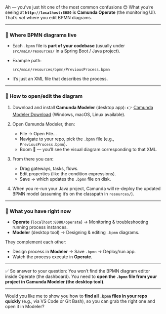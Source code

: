 Ah — you’ve just hit one of the most common confusions 😊
What you’re seeing at **`http://localhost:8080`** is **Camunda Operate** (the monitoring UI). That’s *not* where you edit BPMN diagrams.

---

### 🔹 Where BPMN diagrams live

* Each `.bpmn` file is **part of your codebase** (usually under `src/main/resources/` in a Spring Boot / Java project).
* Example path:

  ```
  src/main/resources/bpmn/PreviousProcess.bpmn
  ```
* It’s just an XML file that describes the process.

---

### 🔹 How to open/edit the diagram

1. Download and install **Camunda Modeler** (desktop app):
   👉 [Camunda Modeler Download](https://camunda.com/download/modeler/)
   (Windows, macOS, Linux available).

2. Open Camunda Modeler, then:

   * File → Open File…
   * Navigate to your repo, pick the `.bpmn` file (e.g., `PreviousProcess.bpmn`).
   * Boom 🎉 — you’ll see the visual diagram corresponding to that XML.

3. From there you can:

   * Drag gateways, tasks, flows.
   * Edit properties (like the condition expressions).
   * Save → which updates the `.bpmn` file on disk.

4. When you re-run your Java project, Camunda will re-deploy the updated BPMN model (assuming it’s on the classpath in `resources/`).

---

### 🔹 What you have right now

* **Operate** (`localhost:8080/operate`) → Monitoring & troubleshooting running process instances.
* **Modeler** (desktop tool) → Designing & editing `.bpmn` diagrams.

They complement each other:

* Design process in **Modeler** → Save `.bpmn` → Deploy/run app.
* Watch the process execute in **Operate**.

---

✅ So answer to your question:
You won’t find the BPMN diagram editor inside Operate (the dashboard).
You need to **open the `.bpmn` file from your project in Camunda Modeler (the desktop tool)**.

---

Would you like me to show you how to **find all `.bpmn` files in your repo quickly** (e.g., via VS Code or Git Bash), so you can grab the right one and open it in Modeler?
